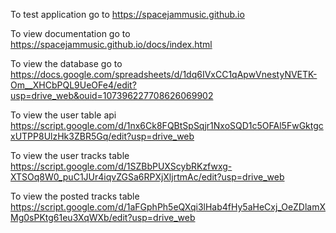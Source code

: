 To test application go to https://spacejammusic.github.io

To view documentation go to https://spacejammusic.github.io/docs/index.html

To view the database go to https://docs.google.com/spreadsheets/d/1dq6IVxCC1qApwVnestyNVETK-Om__XHCbPQL9UeOFe4/edit?usp=drive_web&ouid=107396227708626069902

To view the user table api https://script.google.com/d/1nx6Ck8FQBtSpSqjr1NxoSQD1c5OFAl5FwGktgcxUTPP8UlzHk3ZBR5Gq/edit?usp=drive_web

To view the user tracks table https://script.google.com/d/1SZBbPUXScybRKzfwxg-XTSOq8W0_puC1JUr4iqvZGSa6RPXjXljrtmAc/edit?usp=drive_web

To view the posted tracks table https://script.google.com/d/1aFGphPh5eQXqi3lHab4fHy5aHeCxj_OeZDlamXMg0sPKtg61eu3XqWXb/edit?usp=drive_web